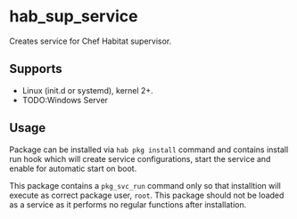 # hab_sup_service

Creates service for Chef Habitat supervisor.

## Supports

* Linux (init.d or systemd), kernel 2+.
* TODO:Windows Server

## Usage

Package can be installed via `hab pkg install` command and contains install run hook which will create service configurations, start the service and enable for automatic start on boot.

This package contains a `pkg_svc_run` command only so that installtion will execute as correct package user, `root`.  This package should not be loaded as a service as it performs no regular functions after installation.
